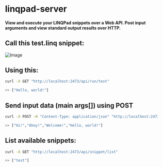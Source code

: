 # linqpad-server

#### View and execute your LINQPad snippets over a Web API. Post input arguments and view standard output results over HTTP.

## Call this test.linq snippet:

![Image](C:\Q\git\LinqpadServer\images\snippet.png)

## Using this:

```bash
curl -X GET "http://localhost:2473/api/run/test"

>> ["Hello, world!"]
```

## Send input data (main args[]) using POST

```bash
curl -X POST -H "Content-Type: application/json" "http://localhost:2473/api/snippet/run/test" -d '"Hi! Ahoy! Welcome!"' 

>> ["Hi!","Ahoy!","Welcome!","Hello, world!"]
```

## List available snippets:

```bash
curl -X GET "http://localhost:2473/api/snippet/list"

>> ["test"]
```